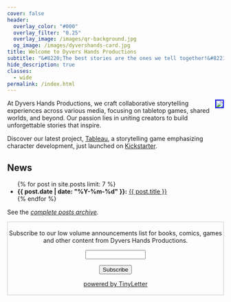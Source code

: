 ```yaml
---
cover: false
header:
  overlay_color: "#000"
  overlay_filter: "0.25"
  overlay_image: /images/qr-background.jpg
  og_image: /images/dyvershands-card.jpg
title: Welcome to Dyvers Hands Productions
subtitle: "&#8220;The best stories are the ones we tell together!&#8221;"
hide_description: true
classes:
  - wide
permalink: /index.html
---
```


<a href="https://www.youtube.com/watch?v=eWMsySbdm_0"><img src="https://img.youtube.com/vi/eWMsySbdm_0/mqdefault.jpg" style="float: right; border: 2px solid blue"></a> At Dyvers Hands Productions, we craft collaborative storytelling experiences across various media, focusing on tabletop games, shared worlds, and beyond. Our passion lies in uniting creators to build unforgettable stories that inspire.

Discover our latest project, [Tableau](https://www.kickstarter.com/projects/christophera/tableau-twilight-road-and-gate-watch-playsets-quickstarter?ref=7c3fvi), a storytelling game emphasizing character development, just launched on [Kickstarter](https://www.kickstarter.com/projects/christophera/tableau-twilight-road-and-gate-watch-playsets-quickstarter?ref=7c3fvi).

## News

<ul>
{% for post in site.posts limit: 7 %}
<li><b>{{ post.date | date: "%Y-%m-%d" }}:</b> <a href="{{ post.url }}">{{ post.title }}</a></li>
{% endfor %}
</ul>

See the _[complete posts archive](/posts/)._

<form style="border:1px solid #ccc;padding:3px;text-align:center;" action="https://tinyletter.com/DyversHands" method="post" target="popupwindow" onsubmit="window.open('https://tinyletter.com/DyversHands', 'popupwindow', 'scrollbars=yes,width=800,height=600');return true"><p><label for="tlemail">Subscribe to our low volume announcements list for books, comics, games<br/>and other content from Dyvers Hands Productions.</label></p><p><input type="text" style="width:140px" name="email" id="tlemail" /></p><input type="hidden" value="1" name="embed"/><input type="submit" value="Subscribe" /><p><a href="https://tinyletter.com" target="_blank">powered by TinyLetter</a></p></form>

